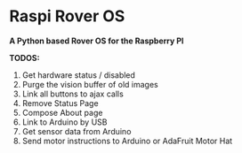 # Raspi Rover OS

**A Python based Rover OS for the Raspberry PI**

**TODOS:**

1. Get hardware status / disabled
2. Purge the vision buffer of old images
3. Link all buttons to ajax calls
4. Remove Status Page
5. Compose About page
6. Link to Arduino by USB
7. Get sensor data from Arduino
8. Send motor instructions to Arduino or AdaFruit Motor Hat